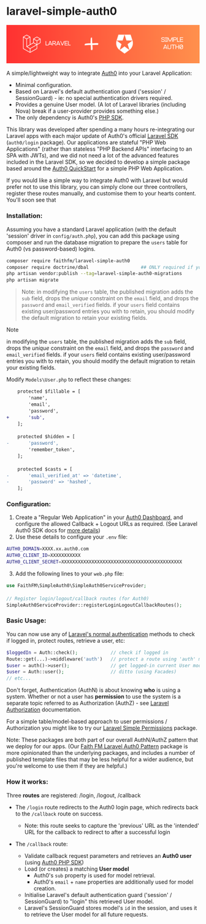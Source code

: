# laravel-simple-auth0

![laravel-simple-auth0-logo](docs/laravel-simple-auth0-logo.png)

A simple/lightweight way to integrate [Auth0](https://auth0.com/) into your Laravel Application:

* Minimal configuration.
* Based on Laravel's default authentication guard ('session' / SessionGuard) - ie: no special authentication drivers required.
* Provides a genuine User model.  (A lot of Laravel libraries (including Nova) break if a user-provider provides something else.)
* The only dependency is Auth0's [PHP SDK](https://github.com/auth0/auth0-PHP/tree/8.0.0).

This library was developed after spending a many hours re-integrating our Laravel apps with each major update of Auth0's official [Laravel SDK](https://github.com/auth0/laravel-auth0) (`auth0/login` package).  Our applications are stateful "PHP Web Applications" (rather than stateless "PHP Backend APIs" interfacing to an SPA with JWTs), and we did not need a lot of the advanced features included in the Laravel SDK, so we decided to develop a simple package based around the [Auth0 QuickStart](https://auth0.com/docs/quickstart/webapp/php) for a simple PHP Web Application.

If you would like a simple way to integrate Auth0 with Laravel but would prefer not to use this library, you can simply clone our three controllers, register these routes manually, and customise them to your hearts content.  You'll soon see that 



### Installation:

Assuming you have a standard Laravel application (with the default 'session' driver in `config/auth.php`), you can add this package using composer and run the database migration to prepare the `users` table for Auth0 (vs password-based) logins.

```bash
composer require faithfm/laravel-simple-auth0
composer require doctrine/dbal                   ## ONLY required if you are using the SQLite DB driver
php artisan vendor:publish --tag=laravel-simple-auth0-migrations
php artisan migrate
```

> Note: in modifying the `users` table, the published migration adds the `sub` field, drops the *unique* constraint on the `email` field, and drops the `password` and `email_verified` fields.   if your `users` field contains existing user/password entries you with to retain, you should modify the default migration to retain your existing fields.
> 

> [!NOTE]
>
> in modifying the `users` table, the published migration adds the `sub` field, drops the *unique* constraint on the `email` field, and drops the `password` and `email_verified` fields.   if your `users` field contains existing user/password entries you with to retain, you should modify the default migration to retain your existing fields.

Modify `Models\User.php` to reflect these changes:

```diff
    protected $fillable = [
        'name',
        'email',
        'password',
+       'sub',
    ];

    protected $hidden = [
-       'password',
        'remember_token',
    ];

    protected $casts = [
-       'email_verified_at' => 'datetime',
-       'password' => 'hashed',
    ];
```



### Configuration:

1. Create a "Regular Web Application" in your [Auth0 Dashboard](https://manage.auth0.com/), and configure the allowed Callback + Logout URLs as required.    (See Laravel Auth0 SDK docs for [more details](https://github.com/auth0/laravel-auth0/blob/main/docs/Configuration.md#creating-applications-manually))
2. Use these details to configure your `.env` file:

```bash
AUTH0_DOMAIN=XXXX.xx.auth0.com
AUTH0_CLIENT_ID=XXXXXXXXXXX
AUTH0_CLIENT_SECRET=XXXXXXXXXXXXXXXXXXXXXXXXXXXXXXXXXXXXXXXXXXXX
```

3. Add the following lines to your `web.php` file:

```php
use FaithFM\SimpleAuth0\SimpleAuth0ServiceProvider;

// Register login/logout/callback routes (for Auth0)
SimpleAuth0ServiceProvider::registerLoginLogoutCallbackRoutes();
```



### Basic Usage:

You can now use any of [Laravel's normal authentication](https://laravel.com/docs/master/authentication) methods to check if logged in, protect routes, retrieve a user, etc:

```php
$loggedIn = Auth::check();            // check if logged in
Route::get(...)->middleware('auth')   // protect a route using 'auth' middleware
$user = auth()->user();               // get logged-in current User model (using helper function)
$user = Auth::user();                 // ditto (using Facades)
// etc...
```

Don't forget, Authentication (AuthN) is about knowing **who** is using a system.  Whether or not a user has **permission** to use the system is a separate topic referred to as Authorization (AuthZ) - see [Laravel Authorization](https://laravel.com/docs/master/authorization) documentation.

For a simple table/model-based approach to user permissions / Authorization you might like to try our [Laravel Simple Permissions](https://github.com/faithfm/laravel-simple-permissions) package.  

Note: These packages are both part of our overall AuthN/AuthZ pattern that we deploy for our apps.  (Our [Faith FM Laravel Auth0 Pattern](https://github.com/faithfm/laravel-auth0-pattern) package is more opinionated than the underlying packages, and includes a number of published template files that may be less helpful for a wider audience, but you're welcome to use them if they are helpful.)



### How it works:

Three **routes** are registered:  /login, /logout, /callback

* The `/login` route redirects to the Auth0 login page, which redirects back to the `/callback` route on success.
  * Note: this route seeks to capture the 'previous' URL as the 'intended' URL for the callback to redirect to after a successful login

* The `/callback` route:
  * Validate callback request parameters and retrieves an **Auth0 user** (using [Auth0 PHP SDK](https://github.com/auth0/auth0-PHP/tree/8.0.0))
  * Load (or creates) a matching **User model** 
    * Auth0's `sub` property is used for model retrieval.
    * Auth0's `email` + `name` properties are additionally used for model creation.
  * Initialise Laravel's default authentication guard ('session' / SessionGuard) to "login" this retrieved User model.
  * Laravel's SessionGuard stores model's `id` in the session, and uses it to retrieve the User model for all future requests.

